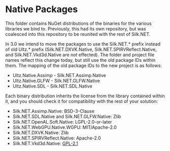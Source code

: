 # Native Packages
This folder contains NuGet distributions of the binaries for the various libraries we bind to. Previously, this had its
own repository, but was coalesced into this repository to be reunited with the rest of Silk.NET.

In 3.0 we intend to move the packages to use the Silk.NET.\* prefix instead of old Ultz.\* prefix (Silk.NET.DXVK.Native, Silk.NET.SPIRVReflect.Native, and Silk.NET.Vkd3d.Native are *not* effected). The folder and
project file names reflect this change today, but still use the old package IDs within them. The mapping of the old
package IDs to the new project is as follows:

- Ultz.Native.Assimp - Silk.NET.Assimp.Native
- Ultz.Native.GLFW - Silk.NET.GLFW.Native
- Ultz.Native.SDL - Silk.NET.SDL.Native

Each binary distribution inherits the license from the library contained within it, and you should check it for
compatibility with the rest of your solution:

- Silk.NET.Assimp.Native: BSD-3-Clause
- Silk.NET.SDL.Native and Silk.NET.GLFW.Native: Zlib
- Silk.NET.OpenAL.Soft.Native: LGPL-2.0-or-later
- Silk.NET.WebGPU.Native.WGPU: MIT/Apache-2.0
- Silk.NET.DXVK.Native: Zlib
- Silk.NET.SPIRVReflect.Native: Apache-2.0
- Silk.NET.Vkd3d.Native: [GPL-2.1](https://gitlab.winehq.org/wine/vkd3d/-/raw/master/LICENSE)